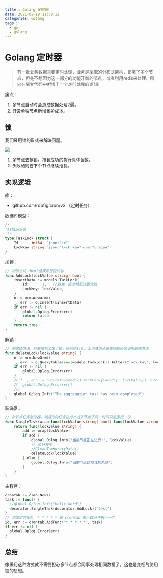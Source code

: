 ```yaml
---
title : Golang 定时器
date: 2021-02-19 11:39:12
categories: Golang
tags :
  - go
  - golang
---
```


# Golang 定时器

> 有一批业务数据需要定时处理，业务是采取的分布式架构，部署了多个节点，但是不想因为这一部分的功能开新的节点，或者利用redis来处理。所以在后台代码中新增了一个定时处理的逻辑。  

痛点：

1. 多节点启动时会造成数据处理2遍。
2. 开设单独节点新增维护成本。  

## 锁

我们采用锁的形式来解决问题。

![](https://image.kalifun.top/upload/2102/97a9ea7a117d9a12.png)

1. 多节点去抢锁。抢锁成功的执行具体函数。
2. 失败的则在下个节点继续抢锁。

## 实现逻辑

库：

- github.com/robfig/cron/v3 （定时任务）  

数据库模型：

```go
/*
TaskLock表
 */
type TaskLock struct {
	Id      int64  `json:"id"`
	LockKey string `json:"lock_key" orm:"unique"`
}

```



加锁：

```go
// 加锁方法，bool值表示是否成功
func AddLock(lockValue string) bool {
	insertData := models.TaskLock{
		Id:      1,   //避免一直递增超过最大数
		LockKey: lockValue,
	}
	o := orm.NewOrm()
	_, err := o.Insert(&insertData)
	if err != nil {
		global.Oplog.Error(err)
		return false
	}
	return true
}
```

解锁：

```go
// 删除锁方法，只要成功添加了锁，任务执行后，无论成功还是失败都必须调用删除方法
func deleteLock(lockValue string) {
	o := orm.NewOrm()
	_, err := o.QueryTable(new(models.TaskLock)).Filter("lock_key", lockValue).Delete()
	if err != nil {
		global.Oplog.Error(err)
	}
	//if _, err := o.Delete(&models.TaskLock{LockKey: lockValue}); err == nil {
	//	global.Oplog.Error(err)
	//}
	global.Oplog.Info("The aggregation task has been completed")
}
```

装饰器：

```go
// 单节点任务装饰器，被装饰的任务在分布式多节点下同一时间只能运行一次
func SingleTask(wrap func(lockValue string) bool) func(lockValue string) {
	return func(lockValue string) {
		add := wrap(lockValue)
		if add {
			global.Oplog.Info("当前节点正在进行:", lockValue)
			// 执行程序
			//CleanTemporaryData()
			deleteLock(lockValue)
		} else {
			global.Oplog.Info("当前节点获取任务失败")
		}
	}
}
```

主程序：

```go
crontab := cron.New()
task := func() {
  //global.Oplog.Info("Hello Word")
  decorator.SingleTask(decorator.AddLock)("test")
}
// 添加定时任务, * * * * * 是 crontab,表示每分钟执行一次
id, err := crontab.AddFunc("* * * * *", task)
if err != nil {
  global.Oplog.Error(err)
}
```

## 总结

像采用这种方式就不需要担心多节点都会同事处理相同数据了。这也是变相的使用锁的思想。


